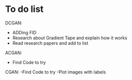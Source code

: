 # To do list

DCGAN:
- ADDing FID
- Research about Gradient Tape and explain how it works
- Read research papers and add to list

ACGAN:

- Find Code to try 

CGAN:
-Find Code to try
-Plot images with labels
